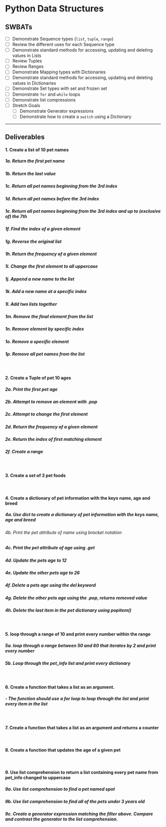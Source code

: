 # Python Data Structures

## SWBATs

- [ ] Demonstrate Sequence types (`list`, `tuple`, `range`)
- [ ] Review the different uses for each Sequence type
- [ ] Demonstrate standard methods for accessing, updating and deleting values in Lists
- [ ] Review Tuples
- [ ] Review Ranges 
- [ ] Demonstrate Mapping types with Dictionaries
- [ ] Demonstrate standard methods for accessing, updating and deleting values in Dictionaries
- [ ] Demonstrate Set types with set and frozen set
- [ ] Demonstrate `for` and `while` loops
- [ ] Demonstrate list compressions 
- [ ] Stretch Goals
    - [ ] Demonstrate Generator expressions 
    - [ ] Demonstrate how to create a `switch` using a Dictionary

--- 

## Deliverables 

#### 1. Create a list of 10 pet names
##### 1a. Return the first pet name
##### 1b. Return the last value
##### 1c. Return all pet names beginning from the 3rd index
##### 1d. Return all pet names before the 3rd index 
##### 1e. Return all pet names beginning from the 3rd index and up to (exclusive of) the 7th
##### 1f. Find the index of a given element
##### 1g. Reverse the original list
##### 1h. Return the frequency of a given element 
##### 1i. Change the first element to all uppercase
##### 1j. Append a new name to the list
##### 1k. Add a new name at a specific index
##### 1l. Add two lists together
##### 1m. Remove the final element from the list
##### 1n. Remove element by specific index
##### 1o. Remove a specific element 
##### 1p. Remove all pet names from the list
<br />

#### 2. Create a Tuple of pet 10 ages 
##### 2a. Print the first pet age
##### 2b. Attempt to remove an element with .pop 
##### 2c. Attempt to change the first element
##### 2d. Return the frequency of a given element
##### 2e. Return the index of first matching element 
##### 2f. Create a range 
<br />

#### 3. Create a set of 3 pet foods
<br />

#### 4. Create a dictionary of pet information with the keys name, age and breed
##### 4a.  Use dict to create a dictionary of pet information with the keys name, age and breed
###### 4b. Print the pet attribute of name using bracket notation
##### 4c. Print the pet attribute of age using .get
##### 4d. Update the pets age to 12
##### 4e. Update the other pets age to 26
##### 4f. Delete a pets age using the del keyword 
##### 4g. Delete the other pets age using the .pop, returns removed value
##### 4h. Delete the last item in the pet dictionary using popitem()
<br />

#### 5. loop through a range of 10 and print every number within the range
##### 5a. loop through a range between 50 and 60 that iterates by 2 and print every number
##### 5b. Loop through the pet_info list and print every dictionary 
<br />

#### 6. Create a function that takes a list as an argument. 
##### - The function should use a for loop to loop through the list and print every item in the list 
<br />

#### 7. Create a function that takes a list as an argument and returns a counter
<br />

#### 8. Create a function that updates the age of a given pet
<br />

#### 9. Use list comprehension to return a list containing every pet name from pet_info changed to uppercase
##### 9a. Use list comprehension to find a pet named spot
##### 9b. Use list comprehension to find all of the pets under 3 years old
##### 9c. Create a generator expression matching the filter above. Compare and contrast the generator to the list comprehension. 
